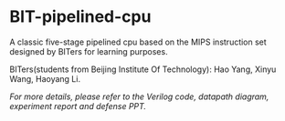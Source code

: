 # BIT-pipelined-cpu

A classic five-stage pipelined cpu based on the MIPS instruction set designed by BITers for learning purposes.

BITers(students from Beijing Institute Of Technology): Hao Yang, Xinyu Wang, Haoyang Li.

_For more details, please refer to the Verilog code, datapath diagram, experiment report and defense PPT._
